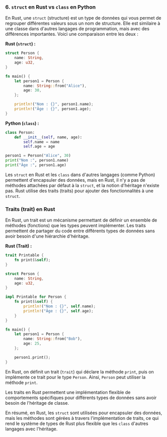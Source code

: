 ### 6. `struct` en Rust vs `class` en Python

En Rust, une `struct` (structure) est un type de données qui vous permet de regrouper différentes valeurs sous un nom de structure. Elle est similaire à une classe dans d'autres langages de programmation, mais avec des différences importantes. Voici une comparaison entre les deux :

**Rust (`struct`) :**
```rust
struct Person {
    name: String,
    age: u32,
}

fn main() {
    let person1 = Person {
        name: String::from("Alice"),
        age: 30,
    };

    println!("Nom : {}", person1.name);
    println!("Âge : {}", person1.age);
}
```

**Python (`class`) :**
```python
class Person:
    def __init__(self, name, age):
        self.name = name
        self.age = age

person1 = Person("Alice", 30)
print("Nom :", person1.name)
print("Âge :", person1.age)
```

Les `struct` en Rust et les `class` dans d'autres langages (comme Python) permettent d'encapsuler des données, mais en Rust, il n'y a pas de méthodes attachées par défaut à la `struct`, et la notion d'héritage n'existe pas. Rust utilise des traits (traits) pour ajouter des fonctionnalités à une `struct`.

### Traits (trait) en Rust

En Rust, un trait est un mécanisme permettant de définir un ensemble de méthodes (fonctions) que les types peuvent implémenter. Les traits permettent de partager du code entre différents types de données sans avoir besoin d'une hiérarchie d'héritage.

**Rust (Trait) :**
```rust
trait Printable {
    fn print(&self);
}

struct Person {
    name: String,
    age: u32,
}

impl Printable for Person {
    fn print(&self) {
        println!("Nom : {}", self.name);
        println!("Âge : {}", self.age);
    }
}

fn main() {
    let person1 = Person {
        name: String::from("Bob"),
        age: 25,
    };

    person1.print();
}
```

En Rust, on définit un trait (`trait`) qui déclare la méthode `print`, puis on implémente ce trait pour le type `Person`. Ainsi, `Person` peut utiliser la méthode `print`.

Les traits en Rust permettent une implémentation flexible de comportements spécifiques pour différents types de données sans avoir besoin de l'héritage de classe.

En résumé, en Rust, les `struct` sont utilisées pour encapsuler des données, mais les méthodes sont gérées à travers l'implémentation de traits, ce qui rend le système de types de Rust plus flexible que les `class` d'autres langages avec l'héritage.
